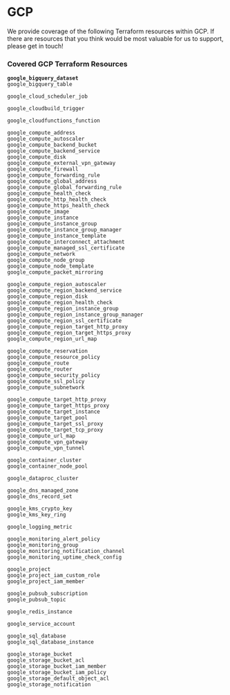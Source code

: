 # GCP

We provide coverage of the following Terraform resources within GCP. If there are resources that you think would be most valuable for us to support, please get in touch!

### Covered GCP Terraform Resources

<pre class="language-markdown"><code class="lang-markdown"><strong>google_bigquery_dataset
</strong>google_bigquery_table

google_cloud_scheduler_job

google_cloudbuild_trigger

google_cloudfunctions_function

google_compute_address
google_compute_autoscaler
google_compute_backend_bucket
google_compute_backend_service
google_compute_disk
google_compute_external_vpn_gateway
google_compute_firewall
google_compute_forwarding_rule
google_compute_global_address
google_compute_global_forwarding_rule
google_compute_health_check
google_compute_http_health_check
google_compute_https_health_check
google_compute_image
google_compute_instance
google_compute_instance_group
google_compute_instance_group_manager
google_compute_instance_template
google_compute_interconnect_attachment
google_compute_managed_ssl_certificate
google_compute_network
google_compute_node_group
google_compute_node_template
google_compute_packet_mirroring

google_compute_region_autoscaler
google_compute_region_backend_service
google_compute_region_disk
google_compute_region_health_check
google_compute_region_instance_group
google_compute_region_instance_group_manager
google_compute_region_ssl_certificate
google_compute_region_target_http_proxy
google_compute_region_target_https_proxy
google_compute_region_url_map

google_compute_reservation
google_compute_resource_policy
google_compute_route
google_compute_router
google_compute_security_policy
google_compute_ssl_policy
google_compute_subnetwork

google_compute_target_http_proxy
google_compute_target_https_proxy
google_compute_target_instance
google_compute_target_pool
google_compute_target_ssl_proxy
google_compute_target_tcp_proxy
google_compute_url_map
google_compute_vpn_gateway
google_compute_vpn_tunnel

google_container_cluster
google_container_node_pool

google_dataproc_cluster

google_dns_managed_zone
google_dns_record_set

google_kms_crypto_key
google_kms_key_ring

google_logging_metric

google_monitoring_alert_policy
google_monitoring_group
google_monitoring_notification_channel
google_monitoring_uptime_check_config

google_project
google_project_iam_custom_role
google_project_iam_member

google_pubsub_subscription
google_pubsub_topic

google_redis_instance

google_service_account

google_sql_database
google_sql_database_instance

google_storage_bucket
google_storage_bucket_acl
google_storage_bucket_iam_member
google_storage_bucket_iam_policy
google_storage_default_object_acl
google_storage_notification</code></pre>
